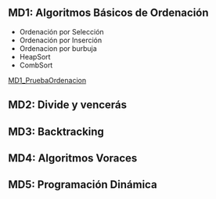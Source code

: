 ## MD1: Algoritmos Básicos de Ordenación
- Ordenación por Selección
- Ordenación por Inserción
- Ordenacion por burbuja
- HeapSort
- CombSort

[MD1_PruebaOrdenacion](https://github.com/aprentix/Algorithmic/blob/main/src/MD1_PruebaOrdenacion.java)

## MD2: Divide y vencerás


## MD3: Backtracking


## MD4: Algoritmos Voraces


## MD5: Programación Dinámica
